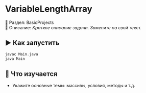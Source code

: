 # VariableLengthArray

📁 Раздел: BasicProjects  
📘 Описание: *Краткое описание задачи. Замените на свой текст.*

## ▶️ Как запустить

```bash
javac Main.java
java Main
```

## 🧠 Что изучается

- Укажите основные темы: массивы, условия, методы и т.д.
